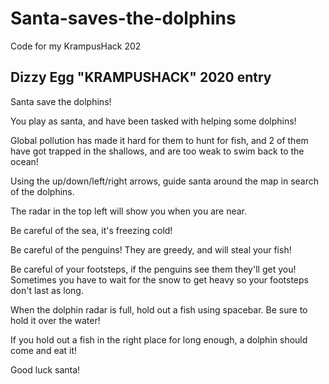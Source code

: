 # Santa-saves-the-dolphins
Code for my KrampusHack 202 

Dizzy Egg  "KRAMPUSHACK"  2020 entry
--------------------------------------------------------

Santa save the dolphins!

You play as santa, and have been tasked with helping some dolphins!

Global pollution has made it hard for them to hunt for fish, and 2 of them have got trapped in the shallows, and are
too weak to swim back to the ocean!

Using the up/down/left/right arrows, guide santa around the map in search of the dolphins.

The radar in the top left will show you when you are near.

Be careful of the sea, it's freezing cold!

Be careful of the penguins! They are greedy, and will steal your fish!

Be careful of your footsteps, if the penguins see them they'll get you! Sometimes you have to wait for the snow to get heavy
so your footsteps don't last as long.

When the dolphin radar is full, hold out a fish using spacebar. Be sure to hold it over the water!

If you hold out a fish in the right place for long enough, a dolphin should come and eat it!

Good luck santa!

